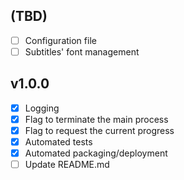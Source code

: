 ## (TBD)
- [ ] Configuration file
- [ ] Subtitles' font management

## v1.0.0
- [X] Logging
- [X] Flag to terminate the main process
- [X] Flag to request the current progress
- [X] Automated tests
- [X] Automated packaging/deployment
- [ ] Update README.md
